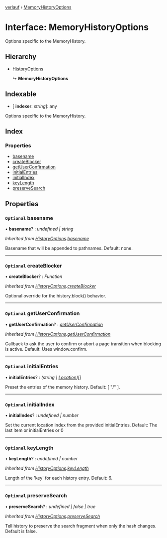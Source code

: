 [verlauf](../README.md) › [MemoryHistoryOptions](memoryhistoryoptions.md)

# Interface: MemoryHistoryOptions

Options specific to the MemoryHistory.

## Hierarchy

* [HistoryOptions](historyoptions.md)

  ↳ **MemoryHistoryOptions**

## Indexable

* \[ **indexer**: *string*\]: any

Options specific to the MemoryHistory.

## Index

### Properties

* [basename](memoryhistoryoptions.md#optional-basename)
* [createBlocker](memoryhistoryoptions.md#optional-createblocker)
* [getUserConfirmation](memoryhistoryoptions.md#optional-getuserconfirmation)
* [initialEntries](memoryhistoryoptions.md#optional-initialentries)
* [initialIndex](memoryhistoryoptions.md#optional-initialindex)
* [keyLength](memoryhistoryoptions.md#optional-keylength)
* [preserveSearch](memoryhistoryoptions.md#optional-preservesearch)

## Properties

### `Optional` basename

• **basename**? : *undefined | string*

*Inherited from [HistoryOptions](historyoptions.md).[basename](historyoptions.md#optional-basename)*

Basename that will be appended to pathnames. Default: none.

___

### `Optional` createBlocker

• **createBlocker**? : *Function*

*Inherited from [HistoryOptions](historyoptions.md).[createBlocker](historyoptions.md#optional-createblocker)*

Optional override for the history.block() behavior.

___

### `Optional` getUserConfirmation

• **getUserConfirmation**? : *[getUserConfirmation](memoryhistoryoptions.md#optional-getuserconfirmation)*

*Inherited from [HistoryOptions](historyoptions.md).[getUserConfirmation](historyoptions.md#optional-getuserconfirmation)*

Callback to ask the user to confirm or abort a page transition when blocking is active.
Default: Uses window.confirm.

___

### `Optional` initialEntries

• **initialEntries**? : *(string | [Location](location.md))[]*

Preset the entries of the memory history.
Default: [ "/" ].

___

### `Optional` initialIndex

• **initialIndex**? : *undefined | number*

Set the current location index from the provided initialEntries.
Default: The last item or initialEntries or 0

___

### `Optional` keyLength

• **keyLength**? : *undefined | number*

*Inherited from [HistoryOptions](historyoptions.md).[keyLength](historyoptions.md#optional-keylength)*

Length of the 'key' for each history entry. Default: 6.

___

### `Optional` preserveSearch

• **preserveSearch**? : *undefined | false | true*

*Inherited from [HistoryOptions](historyoptions.md).[preserveSearch](historyoptions.md#optional-preservesearch)*

Tell history to preserve the search fragment when only the hash changes.
Default is false.
